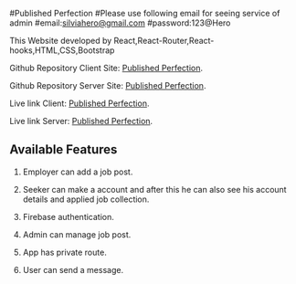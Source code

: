 #Published Perfection
#Please use following email for seeing service of admin
#email:silviahero@gmail.com
#password:123@Hero

This Website developed by React,React-Router,React-hooks,HTML,CSS,Bootstrap

Github Repository Client Site: [Published Perfection](https://github.com/silviaplabon/Career_Designer_Client).

Github Repository Server Site: [Published Perfection](https://github.com/silviaplabon/Career_Designer_Server ).

Live link Client: [Published Perfection](https://career-designer.web.app).

Live link Server: [Published Perfection](https://rocky-basin-25437.herokuapp.com/).


## Available Features

1. Employer can add a job post.

2. Seeker can make a account and  after this he can also see his account details and applied job collection.

3. Firebase authentication. 

4. Admin can manage job post.

5. App has private route.

6. User can send a message.



